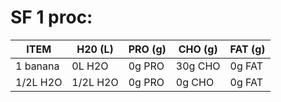 # SF 1 proc:

|   ITEM       | H20 (L)  | PRO (g)   | CHO (g)  | FAT (g) |
|--------------|----------|-----------|----------|---------|
| 1 banana     | 0L H2O   | 0g PRO    | 30g CHO  | 0g FAT  |
| 1/2L H2O     | 1/2L H2O | 0g PRO    | 0g CHO   | 0g FAT  |

